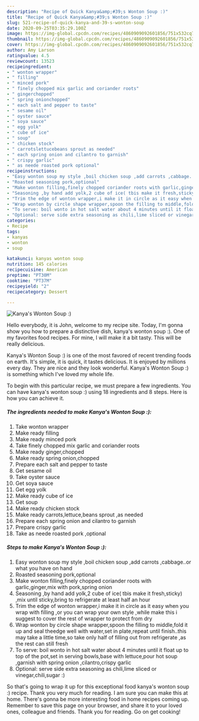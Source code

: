 ```yaml
---
description: "Recipe of Quick Kanya&amp;#39;s Wonton Soup :)"
title: "Recipe of Quick Kanya&amp;#39;s Wonton Soup :)"
slug: 521-recipe-of-quick-kanya-and-39-s-wonton-soup
date: 2020-09-25T03:35:29.100Z
image: https://img-global.cpcdn.com/recipes/4860909092601856/751x532cq70/kanyas-wonton-soup-recipe-main-photo.jpg
thumbnail: https://img-global.cpcdn.com/recipes/4860909092601856/751x532cq70/kanyas-wonton-soup-recipe-main-photo.jpg
cover: https://img-global.cpcdn.com/recipes/4860909092601856/751x532cq70/kanyas-wonton-soup-recipe-main-photo.jpg
author: Amy Larson
ratingvalue: 4.5
reviewcount: 13523
recipeingredient:
- " wonton wrapper"
- " filling"
- " minced pork"
- " finely chopped mix garlic and coriander roots"
- " gingerchopped"
- " spring onionchopped"
- " each salt and pepper to taste"
- " sesame oil"
- " oyster sauce"
- " soya sauce"
- " egg yolk"
- " cube of ice"
- " soup"
- " chicken stock"
- " carrotslettucebeans sprout as needed"
- " each spring onion and cilantro to garnish"
- " crispy garlic"
- " as neede roasted pork optional"
recipeinstructions:
- "Easy wonton soup my style ,boil chicken soup ,add carrots ,cabbage..or what you have on hand"
- "Roasted seasoning pork,optional"
- "Make wonton filling,finely chopped coriander roots with garlic,ginger,mix with pork,spring onion"
- "Seasoning ,by hand add yolk,2 cube of ice( tbis make it fresh,sticky) ,mix until sticky,bring to refrigerate at least half an hour"
- "Trim the edge of wonton wrapper,i make it in circle as it easy when you wrap with filling ,or you can wrap your own style ,while make this i suggest to cover the rest of wrapper to protect from dry"
- "Wrap wonton by circle shape wrapper,spoon the filling to middle,fold it up and seal theedge well with water,set in plate,repeat until finish..this may take a little time,so take only half of filling out from refrigerate ,as the rest can still fresh"
- "To serve: boil wonto in hot salt water about 4 minutes until it float up to top of the pot,set in serving bowls,base with lettuce,pour hot soup ,garnish with spring onion ,cilantro,crispy garlic"
- "Optional: serve side extra seasoning as chili,lime sliced or vinegar,chili,sugar :)"
categories:
- Recipe
tags:
- kanyas
- wonton
- soup

katakunci: kanyas wonton soup 
nutrition: 145 calories
recipecuisine: American
preptime: "PT30M"
cooktime: "PT37M"
recipeyield: "2"
recipecategory: Dessert

---
```



![Kanya&#39;s Wonton Soup :)](https://img-global.cpcdn.com/recipes/4860909092601856/751x532cq70/kanyas-wonton-soup-recipe-main-photo.jpg)

Hello everybody, it is John, welcome to my recipe site. Today, I'm gonna show you how to prepare a distinctive dish, kanya&#39;s wonton soup :). One of my favorites food recipes. For mine, I will make it a bit tasty. This will be really delicious.



Kanya&#39;s Wonton Soup :) is one of the most favored of recent trending foods on earth. It's simple, it is quick, it tastes delicious. It is enjoyed by millions every day. They are nice and they look wonderful. Kanya&#39;s Wonton Soup :) is something which I've loved my whole life.


To begin with this particular recipe, we must prepare a few ingredients. You can have kanya&#39;s wonton soup :) using 18 ingredients and 8 steps. Here is how you can achieve it.

<!--inarticleads1-->

##### The ingredients needed to make Kanya&#39;s Wonton Soup :):

1. Take  wonton wrapper
1. Make ready  filling
1. Make ready  minced pork
1. Take  finely chopped mix garlic and coriander roots
1. Make ready  ginger,chopped
1. Make ready  spring onion,chopped
1. Prepare  each salt and pepper to taste
1. Get  sesame oil
1. Take  oyster sauce
1. Get  soya sauce
1. Get  egg yolk
1. Make ready  cube of ice
1. Get  soup
1. Make ready  chicken stock
1. Make ready  carrots,lettuce,beans sprout ,as needed
1. Prepare  each spring onion and cilantro to garnish
1. Prepare  crispy garlic
1. Take  as neede roasted pork ,optional




<!--inarticleads2-->

##### Steps to make Kanya&#39;s Wonton Soup :):

1. Easy wonton soup my style ,boil chicken soup ,add carrots ,cabbage..or what you have on hand
1. Roasted seasoning pork,optional
1. Make wonton filling,finely chopped coriander roots with garlic,ginger,mix with pork,spring onion
1. Seasoning ,by hand add yolk,2 cube of ice( tbis make it fresh,sticky) ,mix until sticky,bring to refrigerate at least half an hour
1. Trim the edge of wonton wrapper,i make it in circle as it easy when you wrap with filling ,or you can wrap your own style ,while make this i suggest to cover the rest of wrapper to protect from dry
1. Wrap wonton by circle shape wrapper,spoon the filling to middle,fold it up and seal theedge well with water,set in plate,repeat until finish..this may take a little time,so take only half of filling out from refrigerate ,as the rest can still fresh
1. To serve: boil wonto in hot salt water about 4 minutes until it float up to top of the pot,set in serving bowls,base with lettuce,pour hot soup ,garnish with spring onion ,cilantro,crispy garlic
1. Optional: serve side extra seasoning as chili,lime sliced or vinegar,chili,sugar :)




So that's going to wrap it up for this exceptional food kanya&#39;s wonton soup :) recipe. Thank you very much for reading. I am sure you can make this at home. There's gonna be more interesting food in home recipes coming up. Remember to save this page on your browser, and share it to your loved ones, colleague and friends. Thank you for reading. Go on get cooking!
